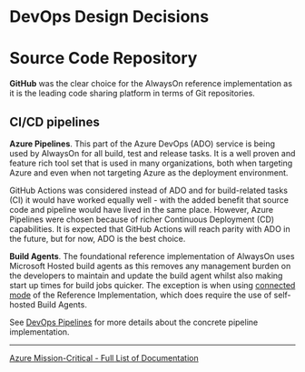 # DevOps Design Decisions

# Source Code Repository

**GitHub** was the clear choice for the AlwaysOn reference implementation as it is the leading code sharing platform in terms of Git repositories.

## CI/CD pipelines

**Azure Pipelines**. This part of the Azure DevOps (ADO) service is being used by AlwaysOn for all build, test and release tasks. It is a well proven and feature rich tool set that is used in many organizations, both when targeting Azure and even when not targeting Azure as the deployment environment.

GitHub Actions was considered instead of ADO and for build-related tasks (CI) it would have worked equally well - with the added benefit that source code and pipeline would have lived in the same place. However, Azure Pipelines were chosen because of richer Continuous Deployment (CD) capabilities. It is expected that GitHub Actions will reach parity with ADO in the future, but for now, ADO is the best choice.

**Build Agents**. The foundational reference implementation of AlwaysOn uses Microsoft Hosted build agents as this removes any management burden on the developers to maintain and update the build agent whilst also making start up times for build jobs quicker. The exception is when using [connected mode](https://github.com/Azure/Mission-Critical-Connected) of the Reference Implementation, which does require the use of self-hosted Build Agents.

See [DevOps Pipelines](/.ado/pipelines/README.md) for more details about the concrete pipeline implementation.

---
[Azure Mission-Critical - Full List of Documentation](/docs/README.md)
